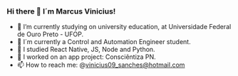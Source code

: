 ### Hi there 👋 I´m Marcus Vinicius!


- 🔭 I’m currently studying on university education, at Universidade Federal de Ouro Preto - UFOP.
- 🌱 I´m currently a Control and Automation Engineer student.
- 🌱 I studied React Native, JS, Node and Python.
- 👯 I worked on an app project: Consciêntiza PN.
- 📫 How to reach me: @vinicius09_sanches@hotmail.com



